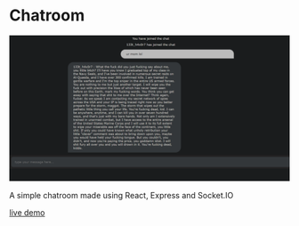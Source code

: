 # Chatroom

![sample](/sample.png)

A simple chatroom made using React, Express and Socket.IO

[live demo](https://thawing-brushlands-22272.herokuapp.com)
